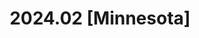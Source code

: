 ---
title: 2024.02 [Minnesota] 
description: Through photography, the beauty of Mother Nature can be frozen in time. This category celebrates the magic of our planet and beyond — from the immensity of the great outdoors, to miraculous moments in your own backyard.
featured_image: 20230929_133843.jpg
weight: 20240220
sort_by: Name # Exif.Date
sort_order: desc
---